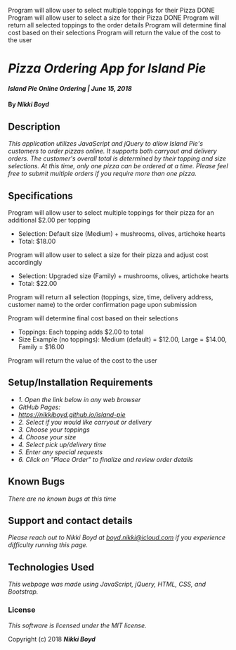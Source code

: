 Program will allow user to select multiple toppings for their Pizza DONE
Program will allow user to select a size for their Pizza DONE
Program will return all selected toppings to the order details
Program will determine final cost based on their selections
Program will return the value of the cost to the user


# _Pizza Ordering App for Island Pie_

#### _Island Pie Online Ordering | June 15, 2018_

#### By _**Nikki Boyd**_

## Description

_This application utilizes JavaScript and jQuery to allow Island Pie's customers to order pizzas online. It supports both carryout and delivery orders. The customer's overall total is determined by their topping and size selections. At this time, only one pizza can be ordered at a time. Please feel free to submit multiple orders if you require more than one pizza._

## Specifications

Program will allow user to select multiple toppings for their pizza for an additional $2.00 per topping
 - Selection: Default size (Medium) + mushrooms, olives, artichoke hearts
 - Total: $18.00

Program will allow user to select a size for their pizza and adjust cost accordingly
- Selection: Upgraded size (Family) + mushrooms, olives, artichoke hearts
- Total: $22.00

Program will return all selection (toppings, size, time, delivery address, customer name) to the order confirmation page upon submission

Program will determine final cost based on their selections
- Toppings: Each topping adds $2.00 to total
- Size Example (no toppings): Medium (default) = $12.00, Large = $14.00, Family = $16.00

Program will return the value of the cost to the user

## Setup/Installation Requirements

* _1. Open the link below in any web browser_
* _GitHub Pages:_
* _https://nikkiboyd.github.io/island-pie_
* _2. Select if you would like carryout or delivery_
* _3. Choose your toppings_
* _4. Choose your size_
* _4. Select pick up/delivery time_
* _5. Enter any special requests_
* _6. Click on "Place Order" to finalize and review order details_

## Known Bugs

_There are no known bugs at this time_

## Support and contact details

_Please reach out to Nikki Boyd at boyd.nikki@icloud.com if you experience difficulty running this page._

## Technologies Used

_This webpage was made using JavaScript, jQuery, HTML, CSS, and Bootstrap._

### License

*This software is licensed under the MIT license.*

Copyright (c) 2018 **_Nikki Boyd_**
